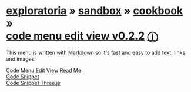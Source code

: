 [exploratoria]( http://exploratoria.github.io/ ) &raquo;  [sandbox]( http://exploratoria.github.io/sandbox/ ) &raquo;  [cookbook]( http://exploratoria.github.io/sandbox/cookbook/ ) &raquo;  
[code menu edit view v0.2.2]( code-menu-edit-view-v-0-2-2.html ) [&#x24D8;]( https://github.com/exploratoria/sandbox/tree/gh-pages/cookbook/code-menu-edit-view )
===
 
This menu is written with [Markdown]( https://en.wikipedia.org/wiki/Markdown ) so it's fast and easy to add text, links and images.

[Code Menu Edit View Read Me]( #../readme.md )  
[Code Snippet]( #../../../../cookbook/samples/code-snippet.html )  
[Code Snippet Three.js]( #../../../../cookbook/samples/code-snippet-threejs.html )  
